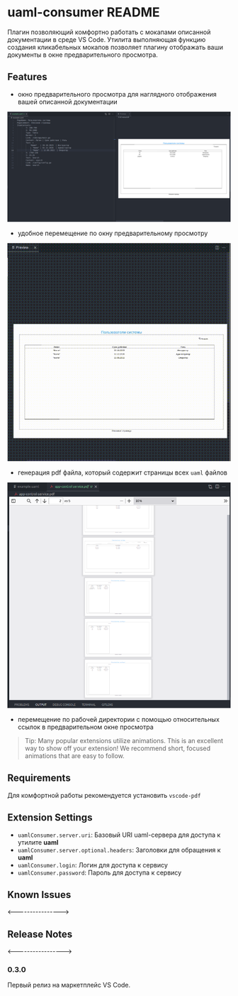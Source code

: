 # uaml-consumer README

Плагин позволяющий комфортно работать с мокапами описанной документации в среде VS Code. Утилита выполняющая функцию создания кликабельных мокапов позволяет плагину отображать ваши документы в окне предварительного просмотра. 

## Features

- окно предварительного просмотра для наглядного отображения вашей описанной документации

![feature 1](images/feature1.png)

- удобное перемещение по окну предварительному просмотру

![feature 2](images/vokoscreen-2022-09-22_15-28-23.gif)

- генерация pdf файла, который содержит страницы всех `uaml` файлов

![feature 3](images/feature2.png)

- перемещение по рабочей директории с помощью относительных ссылок в предварительном окне просмотра

> Tip: Many popular extensions utilize animations. This is an excellent way to show off your extension! We recommend short, focused animations that are easy to follow.

## Requirements

Для комфортной работы рекомендуется установить `vscode-pdf` 
## Extension Settings

* `uamlConsumer.server.uri`: Базовый URI uaml-сервера для доступа к утилите **uaml**
* `uamlConsumer.server.optional.headers`: Заголовки для обращения к **uaml** 
* `uamlConsumer.login`: Логин для доступа к сервису
* `uamlConsumer.password`: Пароль для доступа к сервису

## Known Issues

<---------------->

## Release Notes

<----------------->

### 0.3.0

Первый релиз на маркетплейс VS Code. 
